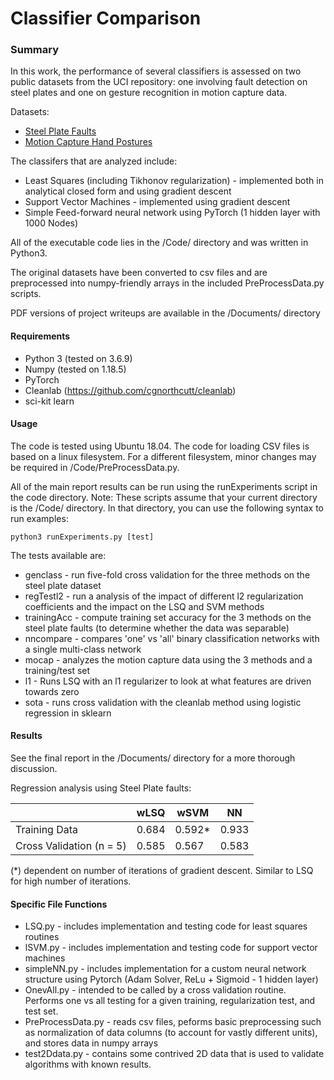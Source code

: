 # Classifier Comparison
### Summary
In this work, the performance of several classifiers is assessed on two public datasets from the UCI repository: one involving fault detection on steel plates and one on gesture recognition in motion capture data.

Datasets:
* [Steel Plate Faults](https://archive.ics.uci.edu/ml/datasets/Steel+Plates+Faults)
* [Motion Capture Hand Postures](https://archive.ics.uci.edu/ml/datasets/Motion+Capture+Hand+Postures)


The classifers that are analyzed include:
* Least Squares (including Tikhonov regularization) - implemented both in analytical closed form and using gradient descent
* Support Vector Machines  - implemented using gradient descent
* Simple Feed-forward neural network using PyTorch (1 hidden layer with 1000 Nodes)

All of the executable code lies in the /Code/ directory and was written in Python3.

The original datasets have been converted to csv files and are preprocessed into numpy-friendly arrays in the included PreProcessData.py scripts.

PDF versions of project writeups are available in the /Documents/ directory

#### Requirements
* Python 3 (tested on 3.6.9)
* Numpy (tested on 1.18.5)
* PyTorch
* Cleanlab (https://github.com/cgnorthcutt/cleanlab)
* sci-kit learn

#### Usage
The code is tested using Ubuntu 18.04. The code for loading CSV files is based on a linux filesystem.
For a different filesystem, minor changes may be required in /Code/PreProcessData.py.

All of the main report results can be run using the runExperiments script in the code directory. Note: These scripts assume that your
 current directory is the /Code/ directory. In that directory, you can use the following syntax to run examples:

`python3 runExperiments.py [test]`

The tests available are:
* genclass - run five-fold cross validation for the three methods on the steel plate dataset
* regTestl2 - run a analysis of the impact of different l2 regularization coefficients and the impact
on the LSQ and SVM methods
* trainingAcc - compute training set accuracy for the 3 methods on the steel plate faults (to determine whether the data was separable)
* nncompare - compares 'one' vs 'all' binary classification networks with a single multi-class network
* mocap - analyzes the motion capture data using the 3 methods and a training/test set
* l1 - Runs LSQ with an l1 regularizer to look at what features are driven towards zero
* sota - runs cross validation with the cleanlab method using logistic regression in sklearn


#### Results
See the final report in the /Documents/ directory for a more thorough discussion.

Regression analysis using Steel Plate faults:

|    | wLSQ | wSVM | NN|  
| ------------- | ------------- | ------------- | ------------- |
| Training Data  | 0.684  | 0.592* | 0.933 |
| Cross Validation (n = 5)  | 0.585 | 0.567 | 0.583 |
(*) dependent on number of iterations of gradient descent. Similar to LSQ for high number of iterations.


#### Specific File Functions
* LSQ.py - includes implementation and testing code for least squares routines
* lSVM.py - includes implementation and testing code for support vector machines
* simpleNN.py - includes implementation for a custom neural network structure using Pytorch (Adam Solver, ReLu + Sigmoid - 1 hidden layer)
* OnevAll.py - intended to be called by a cross validation routine. Performs one vs all testing for
a given training, regularization test, and test set.
* PreProcessData.py - reads csv files, peforms basic preprocessing such as normalization of data columns (to account for vastly different units), and stores data in numpy arrays
* test2Ddata.py - contains some contrived 2D data that is used to validate algorithms with known results.